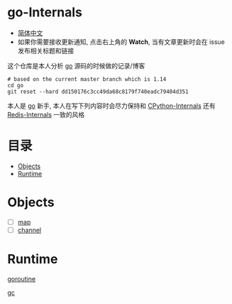 # go-Internals
* [简体中文](https://github.com/zpoint/CPython-Internals/blob/master/README_CN.md)
* 如果你需要接收更新通知, 点击右上角的 **Watch**, 当有文章更新时会在 issue 发布相关标题和链接

这个仓库是本人分析 [go](https://github.com/golang/go) 源码的时候做的记录/博客

```shell script
# based on the current master branch which is 1.14
cd go
git reset --hard dd150176c3cc49da68c8179f740eadc79404d351
```

本人是 [go](https://github.com/golang/go) 新手, 本人在写下列内容时会尽力保持和 [CPython-Internals](https://github.com/zpoint/CPython-Internals) 还有 [Redis-Internals](https://github.com/zpoint/Redis-Internals) 一致的风格



# 目录

* [Objects](#Objects)
* [Runtime](#Runtime)



# Objects

- [ ] [map](https://github.com/zpoint/go-Internals/blob/1.14/objects/map/map_cn.md)
- [ ] [channel](https://github.com/zpoint/go-Internals/blob/1.14/objects/channel/channel_cn.md)

# Runtime

[goroutine](https://github.com/zpoint/go-Internals/blob/1.14/runtime/goroutine/goroutine_cn.md)

[gc](https://github.com/zpoint/go-Internals/blob/1.14/runtime/gc/gc_cn.md)

